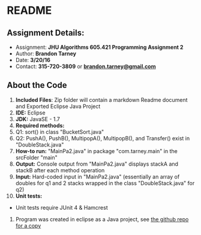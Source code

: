 # README

## Assignment Details:
- Assignment: **JHU Algorithms 605.421 Programming Assignment 2**
- Author: **Brandon Tarney**
- Date: **3/20/16**
- Contact: **315-720-3809** or **brandon.tarney@gmail.com**

## About the Code
1. **Included Files**: Zip folder will contain a markdown Readme document and Exported Eclipse Java Project
1. **IDE:** Eclipse
1. **JDK:** JavaSE - 1.7
1. **Required methods:**
 1. Q1: sort() in class "BucketSort.java"
 1. Q2: PushA(), PushB(), MultipopA(), MultipopB(), and Transfer() exist in "DoubleStack.java"
1. **How-to run:** "MainPa2.java" in package "com.tarney.main" in the srcFolder "main"
1. **Output:** Console output from "MainPa2.java" displays stackA and stackB after each method operation
1. **Input:** Hard-coded input in "MainPa2.java" (essentially an array of doubles for q1 and 2 stacks wrapped in the class "DoubleStack.java" for q2)
1. **Unit tests:**
  - Unit tests require JUnit 4 & Hamcrest
1. Program was created in eclipse as a Java project, see [the github repo for a copy](https://github.com/1amBulletproof/Alg_PA2)
